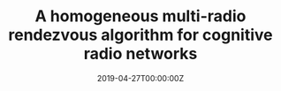 ---
title: A homogeneous multi-radio rendezvous algorithm for cognitive radio networks
authors:
- admin
- Guu-Chang Yang
- Wing C Kwong
# author_notes:
# - "Equal contribution"
# - "Equal contribution"
date: "2019-04-27T00:00:00Z"
# doi: ""

# Schedule page publish date (NOT publication's date).
# publishDate: "2019-04-27T00:00:00Z"

# Publication type.
# Accepts a single type but formatted as a YAML list (for Hugo requirements).
# Enter a publication type from the CSL standard.
publication_types: ["article-journal"]

# Publication name and optional abbreviated publication name.
publication: "*IEEE Communication Letter*"
publication_short: "*IEEE Commun. Lett*"

tags:
- Cognitive Radio
featured: false

# links:
# - name: ""
#   url: ""
url_pdf: https://ieeexplore.ieee.org/document/8662665
# url_code: 'https://github.com/HugoBlox/hugo-blox-builder'
# url_dataset: ''
# url_poster: ''
# url_project: ''
# url_slides: ''
# url_source: ''
# url_video: ''
---
